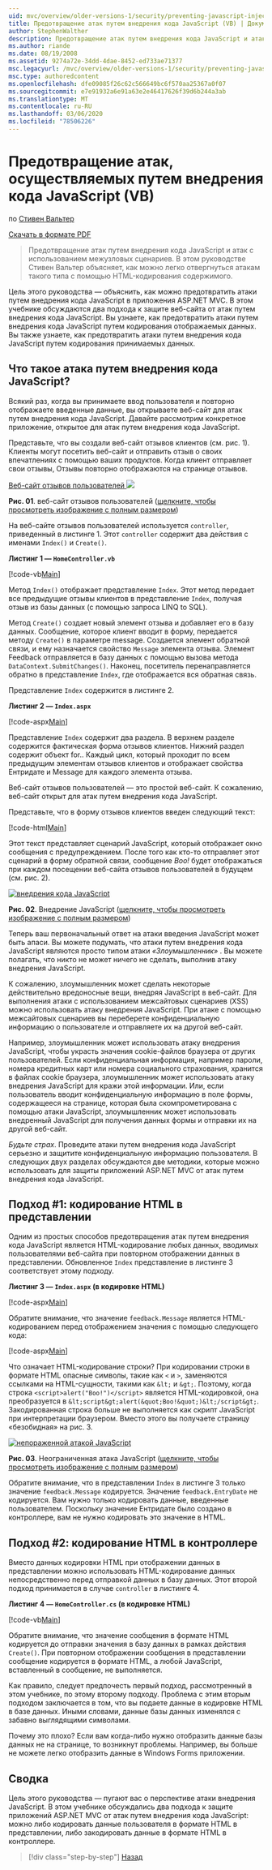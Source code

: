 ```yaml
---
uid: mvc/overview/older-versions-1/security/preventing-javascript-injection-attacks-vb
title: Предотвращение атак путем внедрения кода JavaScript (VB) | Документация Майкрософт
author: StephenWalther
description: Предотвращение атак путем внедрения кода JavaScript и атак с использованием межузловых сценариев. В этом руководстве Стивен Вальтер объясняет, как можно легко отменять...
ms.author: riande
ms.date: 08/19/2008
ms.assetid: 9274a72e-34dd-4dae-8452-ed733ae71377
msc.legacyurl: /mvc/overview/older-versions-1/security/preventing-javascript-injection-attacks-vb
msc.type: authoredcontent
ms.openlocfilehash: dfe09085f26c62c566649bc6f570aa25367a0f07
ms.sourcegitcommit: e7e91932a6e91a63e2e46417626f39d6b244a3ab
ms.translationtype: MT
ms.contentlocale: ru-RU
ms.lasthandoff: 03/06/2020
ms.locfileid: "78506226"
---
```

# <a name="preventing-javascript-injection-attacks-vb"></a>Предотвращение атак, осуществляемых путем внедрения кода JavaScript (VB)

по [Стивен Вальтер](https://github.com/StephenWalther)

[Скачать в формате PDF](https://download.microsoft.com/download/8/4/8/84843d8d-1575-426c-bcb5-9d0c42e51416/ASPNET_MVC_Tutorial_06_VB.pdf)

> Предотвращение атак путем внедрения кода JavaScript и атак с использованием межузловых сценариев. В этом руководстве Стивен Вальтер объясняет, как можно легко отвергнуться атакам такого типа с помощью HTML-кодирования содержимого.

Цель этого руководства — объяснить, как можно предотвратить атаки путем внедрения кода JavaScript в приложения ASP.NET MVC. В этом учебнике обсуждаются два подхода к защите веб-сайта от атак путем внедрения кода JavaScript. Вы узнаете, как предотвратить атаки путем внедрения кода JavaScript путем кодирования отображаемых данных. Вы также узнаете, как предотвратить атаки путем внедрения кода JavaScript путем кодирования принимаемых данных.

## <a name="what-is-a-javascript-injection-attack"></a>Что такое атака путем внедрения кода JavaScript?

Всякий раз, когда вы принимаете ввод пользователя и повторно отображаете введенные данные, вы открываете веб-сайт для атак путем внедрения кода JavaScript. Давайте рассмотрим конкретное приложение, открытое для атак путем внедрения кода JavaScript.

Представьте, что вы создали веб-сайт отзывов клиентов (см. рис. 1). Клиенты могут посетить веб-сайт и отправить отзыв о своих впечатлениях с помощью ваших продуктов. Когда клиент отправляет свои отзывы, Отзывы повторно отображаются на странице отзывов.

[Веб-сайт отзывов пользователей ![](preventing-javascript-injection-attacks-vb/_static/image2.png)](preventing-javascript-injection-attacks-vb/_static/image1.png)

**Рис. 01**. веб-сайт отзывов пользователей ([щелкните, чтобы просмотреть изображение с полным размером](preventing-javascript-injection-attacks-vb/_static/image3.png))

На веб-сайте отзывов пользователей используется `controller`, приведенный в листинге 1. Этот `controller` содержит два действия с именами `Index()` и `Create()`.

**Листинг 1 — `HomeController.vb`**

[!code-vb[Main](preventing-javascript-injection-attacks-vb/samples/sample1.vb)]

Метод `Index()` отображает представление `Index`. Этот метод передает все предыдущие отзывы клиентов в представление `Index`, получая отзыв из базы данных (с помощью запроса LINQ to SQL).

Метод `Create()` создает новый элемент отзыва и добавляет его в базу данных. Сообщение, которое клиент вводит в форму, передается методу `Create()` в параметре message. Создается элемент обратной связи, и ему назначается свойство `Message` элемента отзыва. Элемент Feedback отправляется в базу данных с помощью вызова метода `DataContext.SubmitChanges()`. Наконец, посетитель перенаправляется обратно в представление `Index`, где отображается вся обратная связь.

Представление `Index` содержится в листинге 2.

**Листинг 2 — `Index.aspx`**

[!code-aspx[Main](preventing-javascript-injection-attacks-vb/samples/sample2.aspx)]

Представление `Index` содержит два раздела. В верхнем разделе содержится фактическая форма отзывов клиентов. Нижний раздел содержит объект for.. Каждый цикл, который проходит по всем предыдущим элементам отзывов клиентов и отображает свойства Ентридате и Message для каждого элемента отзыва.

Веб-сайт отзывов пользователей — это простой веб-сайт. К сожалению, веб-сайт открыт для атак путем внедрения кода JavaScript.

Представьте, что в форму отзывов клиентов введен следующий текст:

[!code-html[Main](preventing-javascript-injection-attacks-vb/samples/sample3.html)]

Этот текст представляет сценарий JavaScript, который отображает окно сообщения с предупреждением. После того как кто-то отправляет этот сценарий в форму обратной связи, сообщение <em>Boo!</em> будет отображаться при каждом посещении веб-сайта отзывов пользователей в будущем (см. рис. 2).

[![внедрения кода JavaScript](preventing-javascript-injection-attacks-vb/_static/image5.png)](preventing-javascript-injection-attacks-vb/_static/image4.png)

**Рис. 02**. Внедрение JavaScript ([щелкните, чтобы просмотреть изображение с полным размером](preventing-javascript-injection-attacks-vb/_static/image6.png))

Теперь ваш первоначальный ответ на атаки введения JavaScript может быть апаси. Вы можете подумать, что атаки путем внедрения кода JavaScript являются просто типом атаки *«Злоумышленник»* . Вы можете полагать, что никто не может ничего не сделать, выполнив атаку внедрения JavaScript.

К сожалению, злоумышленник может сделать некоторые действительно вредоносные вещи, внедряя JavaScript в веб-сайт. Для выполнения атаки с использованием межсайтовых сценариев (XSS) можно использовать атаку внедрения JavaScript. При атаке с помощью межсайтовых сценариев вы переберете конфиденциальную информацию о пользователе и отправляете их на другой веб-сайт.

Например, злоумышленник может использовать атаку внедрения JavaScript, чтобы украсть значения cookie-файлов браузера от других пользователей. Если конфиденциальная информация, например пароли, номера кредитных карт или номера социального страхования, хранится в файлах cookie браузера, злоумышленник может использовать атаку внедрения JavaScript для кражи этой информации. Или, если пользователь вводит конфиденциальную информацию в поле формы, содержащееся на странице, которая была скомпрометирована с помощью атаки JavaScript, злоумышленник может использовать внедренный JavaScript для получения данных формы и отправки их на другой веб-сайт.

*Будьте страх*. Проведите атаки путем внедрения кода JavaScript серьезно и защитите конфиденциальную информацию пользователя. В следующих двух разделах обсуждаются две методики, которые можно использовать для защиты приложений ASP.NET MVC от атак путем внедрения кода JavaScript.

## <a name="approach-1-html-encode-in-the-view"></a>Подход #1: кодирование HTML в представлении

Одним из простых способов предотвращения атак путем внедрения кода JavaScript является HTML-кодирование любых данных, вводимых пользователями веб-сайта при повторном отображении данных в представлении. Обновленное `Index` представление в листинге 3 соответствует этому подходу.

**Листинг 3 — `Index.aspx` (в кодировке HTML)**

[!code-aspx[Main](preventing-javascript-injection-attacks-vb/samples/sample4.aspx)]

Обратите внимание, что значение `feedback.Message` является HTML-кодированием перед отображением значения с помощью следующего кода:

[!code-aspx[Main](preventing-javascript-injection-attacks-vb/samples/sample5.aspx)]

Что означает HTML-кодирование строки? При кодировании строки в формате HTML опасные символы, такие как `<` и `>`, заменяются ссылками на HTML-сущности, такими как `&lt;` и `&gt;`. Поэтому, когда строка `<script>alert("Boo!")</script>` является HTML-кодировкой, она преобразуется в `&lt;script&gt;alert(&quot;Boo!&quot;)&lt;/script&gt;`. Закодированная строка больше не выполняется как скрипт JavaScript при интерпретации браузером. Вместо этого вы получаете страницу «безобидная» на рис. 3.

[![непораженной атакой JavaScript](preventing-javascript-injection-attacks-vb/_static/image8.png)](preventing-javascript-injection-attacks-vb/_static/image7.png)

**Рис. 03**. Неограниченная атака JavaScript ([щелкните, чтобы просмотреть изображение с полным размером](preventing-javascript-injection-attacks-vb/_static/image9.png))

Обратите внимание, что в представлении `Index` в листинге 3 только значение `feedback.Message` кодируется. Значение `feedback.EntryDate` не кодируется. Вам нужно только кодировать данные, введенные пользователем. Поскольку значение Ентридате было создано в контроллере, вам не нужно кодировать это значение в HTML.

## <a name="approach-2-html-encode-in-the-controller"></a>Подход #2: кодирование HTML в контроллере

Вместо данных кодировки HTML при отображении данных в представлении можно использовать HTML-кодирование данных непосредственно перед отправкой данных в базу данных. Этот второй подход принимается в случае `controller` в листинге 4.

**Листинг 4 — `HomeController.cs` (в кодировке HTML)**

[!code-vb[Main](preventing-javascript-injection-attacks-vb/samples/sample6.vb)]

Обратите внимание, что значение сообщения в формате HTML кодируется до отправки значения в базу данных в рамках действия `Create()`. При повторном отображении сообщения в представлении сообщение кодируется в формате HTML, а любой JavaScript, вставленный в сообщение, не выполняется.

Как правило, следует предпочесть первый подход, рассмотренный в этом учебнике, по этому второму подходу. Проблема с этим вторым подходом заключается в том, что вы подаете данные в кодировке HTML в базе данных. Иными словами, данные базы данных изменялся с забавно выглядящими символами.

Почему это плохо? Если вам когда-либо нужно отобразить данные базы данных не на странице, то возникнут проблемы. Например, вы больше не можете легко отобразить данные в Windows Forms приложении.

## <a name="summary"></a>Сводка

Цель этого руководства — пугают вас о перспективе атаки внедрения JavaScript. В этом учебнике обсуждались два подхода к защите приложений ASP.NET MVC от атак путем внедрения кода JavaScript: можно либо кодировать данные пользователя в формате HTML в представлении, либо закодировать данные в формате HTML в контроллере.

> [!div class="step-by-step"]
> [Назад](authenticating-users-with-windows-authentication-vb.md)
